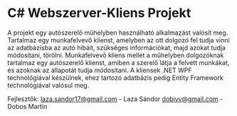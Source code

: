 # C# Webszerver-Kliens Projekt
A projekt egy autószerelő műhelyben használható alkalmazást valósít meg.
Tartalmaz egy munkafelvevő klienst, amelyben az ott dolgozó fel tudja vinni az adatbázisba az autó hibáit, szükséges információkat, majd azokat tudja módosítani, törölni.
Munkafelvevő kliens mellet a műhelyben dolgozóknak tartalmaz egy autószerelő klienst, amiben a szerelő látja a felvett munkákat, és azoknak az állapotát tudja módosítani.
A kliensek .NET WPF technológiával készülnek, ehez tartozó adatbázis pedig Entity Framework technológiával valósul meg.

Fejlesztők:
laza.sandor17@gmail.com - Laza Sándor
dobivv@gmail.com - Dobos Martin
